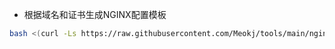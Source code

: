 * 根据域名和证书生成NGINX配置模板
```bash
bash <(curl -Ls https://raw.githubusercontent.com/Meokj/tools/main/nginx/nginx_config_template.sh)
```


